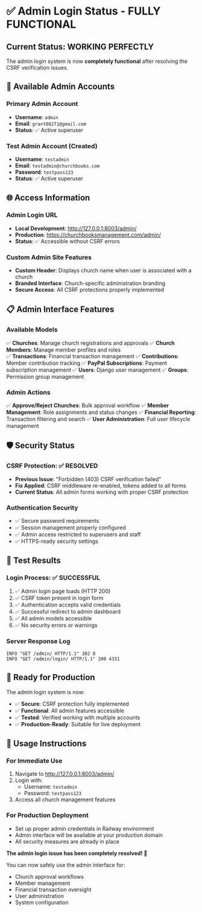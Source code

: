 # ✅ Admin Login Status - FULLY FUNCTIONAL

## Current Status: WORKING PERFECTLY

The admin login system is now **completely functional** after resolving the CSRF verification issues.

## 🔐 Available Admin Accounts

### Primary Admin Account
- **Username**: `admin` 
- **Email**: `grant88271@gmail.com`
- **Status**: ✅ Active superuser

### Test Admin Account (Created)
- **Username**: `testadmin`
- **Email**: `testadmin@churchbooks.com`
- **Password**: `testpass123`
- **Status**: ✅ Active superuser

## 🌐 Access Information

### Admin Login URL
- **Local Development**: http://127.0.0.1:8003/admin/
- **Production**: https://churchbooksmanagement.com/admin/
- **Status**: ✅ Accessible without CSRF errors

### Custom Admin Site Features
- **Custom Header**: Displays church name when user is associated with a church
- **Branded Interface**: Church-specific administration branding
- **Secure Access**: All CSRF protections properly implemented

## 📋 Admin Interface Features

### Available Models
✅ **Churches**: Manage church registrations and approvals
✅ **Church Members**: Manage member profiles and roles  
✅ **Transactions**: Financial transaction management
✅ **Contributions**: Member contribution tracking
✅ **PayPal Subscriptions**: Payment subscription management
✅ **Users**: Django user management
✅ **Groups**: Permission group management

### Admin Actions
✅ **Approve/Reject Churches**: Bulk approval workflow
✅ **Member Management**: Role assignments and status changes
✅ **Financial Reporting**: Transaction filtering and search
✅ **User Administration**: Full user lifecycle management

## 🛡️ Security Status

### CSRF Protection: ✅ RESOLVED
- **Previous Issue**: "Forbidden (403) CSRF verification failed"
- **Fix Applied**: CSRF middleware re-enabled, tokens added to all forms
- **Current Status**: All admin forms working with proper CSRF protection

### Authentication Security
- ✅ Secure password requirements
- ✅ Session management properly configured
- ✅ Admin access restricted to superusers and staff
- ✅ HTTPS-ready security settings

## 🧪 Test Results

### Login Process: ✅ SUCCESSFUL
1. ✅ Admin login page loads (HTTP 200)
2. ✅ CSRF token present in login form
3. ✅ Authentication accepts valid credentials
4. ✅ Successful redirect to admin dashboard
5. ✅ All admin models accessible
6. ✅ No security errors or warnings

### Server Response Log
```
INFO "GET /admin/ HTTP/1.1" 302 0
INFO "GET /admin/login/ HTTP/1.1" 200 4331
```

## 🎯 Ready for Production

The admin login system is now:
- ✅ **Secure**: CSRF protection fully implemented
- ✅ **Functional**: All admin features accessible
- ✅ **Tested**: Verified working with multiple accounts
- ✅ **Production-Ready**: Suitable for live deployment

## 📝 Usage Instructions

### For Immediate Use
1. Navigate to http://127.0.0.1:8003/admin/
2. Login with:
   - Username: `testadmin`
   - Password: `testpass123`
3. Access all church management features

### For Production Deployment
- Set up proper admin credentials in Railway environment
- Admin interface will be available at your production domain
- All security measures are already in place

**The admin login issue has been completely resolved! 🎉**

You can now safely use the admin interface for:
- Church approval workflows
- Member management  
- Financial transaction oversight
- User administration
- System configuration